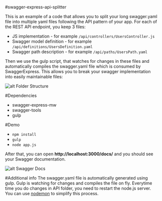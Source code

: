 #swagger-express-api-splitter

This is an example of a code that allows you to split your long swagger.yaml file into multiple yaml files following the API pattern of your app. For each of the REST API endpoint, you keep 3 files:
* JS implementation - for example `/api/controllers/UsersController.js`
* Swagger model definition - for example `/api/definitions/UsersDefinition.yaml`
* Swagger path description - for example `/api/paths/UsersPath.yaml`

Then we use the gulp script, that watches for changes in these files and automatically compiles the swagger.yaml file which is consumed by SwaggerExpress. This allows you to break your swagger implementation into easily maintainable files:

![alt Folder Structure](https://raw.github.com/matoushavlena/swagger-express-api-splitter/master/screenshots/folder-structure.png)

#Dependencies
* swagger-express-mw
* swagger-tools
* gulp

#Demo
* `npm install`
* `gulp`
* `node app.js`

After that, you can open **http://localhost:3000/docs/** and you should see your Swagger documentation.

![alt Swagger Docs](https://raw.github.com/matoushavlena/swagger-express-api-splitter/master/screenshots/swagger-docs.png)

#Additional info
The swagger.yaml file is automatically generated using gulp. Gulp is watching for changes and compiles the file on fly. Everytime time you do changes in API folder, you need to restart the node.js server. You can use [nodemon](https://github.com/remy/nodemon) to simplify this process.
